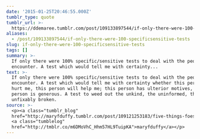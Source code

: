 ```yaml
---
date: '2015-01-25T20:46:55.000Z'
tumblr_type: quote
tumblr_url: >-
  https://ddemaree.tumblr.com/post/109133897544/if-only-there-were-100-specificsensitive-tests
aliases:
  - /post/109133897544/if-only-there-were-100-specificsensitive-tests
slug: if-only-there-were-100-specificsensitive-tests
tags: []
summary: >-
  If only there were 100% specific/sensitive tests to deal with the people we
  encounter. A test which would tell me with certainty...
text: >-
  If only there were 100% specific/sensitive tests to deal with the people we
  encounter. A test which would tell me with certainty whether this person will
  hurt me, this person will help me; this person has ulterior motives, this
  person is generous. A test to weed out the unkind, the uninformed, the
  unfixably broken.
source: >-
  <p><a class="tumblr_blog"
  href="http://maryfduffy.tumblr.com/post/109121253183/five-things-foes">"Foes"</a>&nbsp;by
  <a class="tumblelog"
  href="http://tmblr.co/m6DMoVhC_Hhm57HL9TuipKA">maryfduffy</a></p>
---
```


